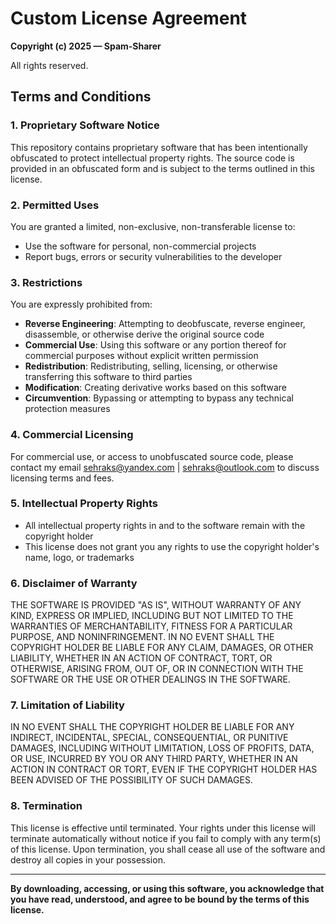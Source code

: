# Custom License Agreement

**Copyright (c) 2025 — Spam-Sharer**

All rights reserved.

## Terms and Conditions

### 1. Proprietary Software Notice
This repository contains proprietary software that has been intentionally obfuscated to protect intellectual property rights. The source code is provided in an obfuscated form and is subject to the terms outlined in this license.

### 2. Permitted Uses
You are granted a limited, non-exclusive, non-transferable license to:
- Use the software for personal, non-commercial projects
- Report bugs, errors or security vulnerabilities to the developer

### 3. Restrictions
You are expressly prohibited from:
- **Reverse Engineering**: Attempting to deobfuscate, reverse engineer, disassemble, or otherwise derive the original source code
- **Commercial Use**: Using this software or any portion thereof for commercial purposes without explicit written permission
- **Redistribution**: Redistributing, selling, licensing, or otherwise transferring this software to third parties
- **Modification**: Creating derivative works based on this software
- **Circumvention**: Bypassing or attempting to bypass any technical protection measures

### 4. Commercial Licensing
For commercial use, or access to unobfuscated source code, please contact my email sehraks@yandex.com | sehraks@outlook.com to discuss licensing terms and fees.

### 5. Intellectual Property Rights
- All intellectual property rights in and to the software remain with the copyright holder
- This license does not grant you any rights to use the copyright holder's name, logo, or trademarks

### 6. Disclaimer of Warranty
THE SOFTWARE IS PROVIDED "AS IS", WITHOUT WARRANTY OF ANY KIND, EXPRESS OR IMPLIED, INCLUDING BUT NOT LIMITED TO THE WARRANTIES OF MERCHANTABILITY, FITNESS FOR A PARTICULAR PURPOSE, AND NONINFRINGEMENT. IN NO EVENT SHALL THE COPYRIGHT HOLDER BE LIABLE FOR ANY CLAIM, DAMAGES, OR OTHER LIABILITY, WHETHER IN AN ACTION OF CONTRACT, TORT, OR OTHERWISE, ARISING FROM, OUT OF, OR IN CONNECTION WITH THE SOFTWARE OR THE USE OR OTHER DEALINGS IN THE SOFTWARE.

### 7. Limitation of Liability
IN NO EVENT SHALL THE COPYRIGHT HOLDER BE LIABLE FOR ANY INDIRECT, INCIDENTAL, SPECIAL, CONSEQUENTIAL, OR PUNITIVE DAMAGES, INCLUDING WITHOUT LIMITATION, LOSS OF PROFITS, DATA, OR USE, INCURRED BY YOU OR ANY THIRD PARTY, WHETHER IN AN ACTION IN CONTRACT OR TORT, EVEN IF THE COPYRIGHT HOLDER HAS BEEN ADVISED OF THE POSSIBILITY OF SUCH DAMAGES.

### 8. Termination
This license is effective until terminated. Your rights under this license will terminate automatically without notice if you fail to comply with any term(s) of this license. Upon termination, you shall cease all use of the software and destroy all copies in your possession.

---

**By downloading, accessing, or using this software, you acknowledge that you have read, understood, and agree to be bound by the terms of this license.**
